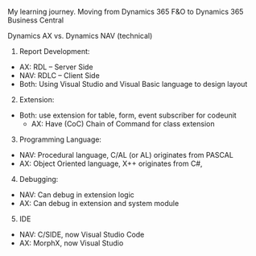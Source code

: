 My learning journey. Moving from Dynamics 365 F&O to Dynamics 365 Business Central

Dynamics AX vs. Dynamics NAV (technical)

1. Report Development:
  - AX: RDL – Server Side 
  - NAV: RDLC – Client Side 	
  - Both: Using Visual Studio and Visual Basic language to design layout
  
2. Extension:
  - Both: use extension for table, form, event subscriber for codeunit
	- AX: Have (CoC) Chain of Command for class extension
  
3. Programming Language:
  - NAV: Procedural language, C/AL (or AL) originates from PASCAL
  - AX: Object Oriented language, X++ originates from C#, 

4. Debugging:
  - NAV: Can debug in extension logic
  - AX: Can debug in extension and system module
	
5. IDE	
  - NAV: C/SIDE, now Visual Studio Code
  - AX: MorphX, now Visual Studio
